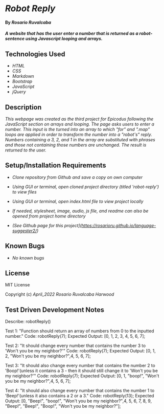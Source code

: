 # _Robot Reply_

#### By _**Rosario Ruvalcaba**_

#### _A website that has the user enter a number that is returned as a robot-sentence using Javascript looping and arrays._

## Technologies Used

* _HTML_
* _CSS_
* _Markdown_
* _Bootstrap_
* _JavaScript_
* _jQuery_

## Description

_This webpage was created as the third project for Epicodus following the JavaScript section on arrays and looping. The page asks users to enter a number. This input is the turned into an array to which "for" and ".map" loops are applied in order to transform the number into a "robot's" reply. Numbers containing a 3, 2, and 1 in the array are substituted with phrases and those not containing those numbers are unchanged. The result is returned to the user._


## Setup/Installation Requirements

* _Clone repository from Github and save a copy on own computer_

* _Using GUI or terminal, open cloned project directory (titled 'robot-reply') to view files_

* _Using GUI or terminal, open index.html file to view project locally_

* _If needed, stylesheet, image, audio, js file, and readme can also be opened from project home directory_

* _(See Github page for this project](https://rosarioru.github.io/language-suggester2/)_

## Known Bugs

* _No known bugs_

## License

MIT License

Copyright (c) _April_2022_ _Rosario Ruvalcaba Harwood_


## Test Driven Development Notes

Describe: robotReply()

Test 1: "Function should return an array of numbers from 0 to the inputted number."
Code: robotReply(7);
Expected Output: [0, 1, 2, 3, 4, 5, 6, 7];

Test 2: "It should change every number that contains the number 3 to 'Won't you be my neighbor?'"
Code: robotReply(7);
Expected Output: [0, 1, 2, "Won't you be my neighbor?",4, 5, 6, 7];

Test 3: "It should also change every number that contains the number 2 to 'Boop!'(unless it contains a 3 - then it should still change it to 'Won't you be my neighbor?'"
Code: robotReply(7);
Expected Output: [0, 1, "boop!", "Won't you be my neighbor?",4, 5, 6, 7];

Test 4: "It should also change every number that contains the number 1 to 'Beep!'(unless it also contains a 2 or a 3."
Code: robotReply(13);
Expected Output: [0, "Beep!", "boop!", "Won't you be my neighbor?",4, 5, 6, 7, 8, 9, "Beep!", "Beep!", "Boop!", "Won't you be my neighbor?"];



